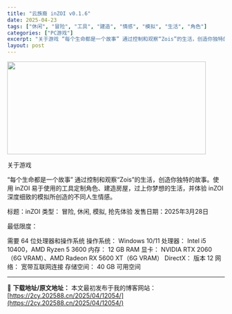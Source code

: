 ```yaml
---
title: "云族裔 inZOI v0.1.6"
date: 2025-04-23
tags: ["休闲", "冒险", "工具", "建造", "情感", "模拟", "生活", "角色"]
categories: ["PC游戏"]
excerpt: "关于游戏 “每个生命都是一个故事” 通过控制和观察“Zois”的生活，创造你独特的故事。使用 inZOI 易于使用的工具定制角色、建造房屋，过上你梦想的生活，并体验 inZOI 深度细致的模拟所创造的不同人生情感。 标题：inZOI 类型： 冒险, 休闲, 模拟, 抢先体验 发售日期：2025年3月&hellip;"
layout: post
---
```


<img class="aligncenter size-full wp-image-12048" src="https://2cy.202588.cn/wp-content/uploads/2025/04/2025042314103120.webp" alt="" width="460" height="215" />

关于游戏

“每个生命都是一个故事” 通过控制和观察“Zois”的生活，创造你独特的故事。使用 inZOI 易于使用的工具定制角色、建造房屋，过上你梦想的生活，并体验 inZOI 深度细致的模拟所创造的不同人生情感。

标题：inZOI
类型： 冒险, 休闲, 模拟, 抢先体验
发售日期：2025年3月28日

最低限度：

需要 64 位处理器和操作系统
操作系统： Windows 10/11
处理器： Intel i5 10400，AMD Ryzen 5 3600
内存： 12 GB RAM
显卡： NVIDIA RTX 2060（6G VRAM）、AMD Radeon RX 5600 XT（6G VRAM）
DirectX： 版本 12
网络： 宽带互联网连接
存储空间： 40 GB 可用空间

---
📖 **下载地址/原文地址：** 本文最初发布于我的博客网站：[https://2cy.202588.cn/2025/04/12054/](https://2cy.202588.cn/2025/04/12054/)
